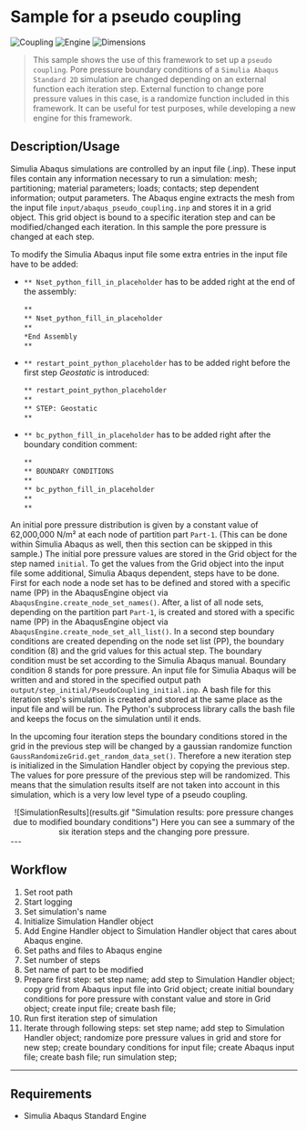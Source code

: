 # Sample for a pseudo coupling

![Coupling](https://img.shields.io/static/v1?label=Coupling&message=Pseudo&color=blue&style=flat-square)
![Engine](https://img.shields.io/static/v1?label=Engine&message=Abaqus&color=blue&style=flat-square)
![Dimensions](https://img.shields.io/static/v1?label=Dimension&message=2D&color=blue&style=flat-square)

> This sample shows the use of this framework to set up a `pseudo coupling`. 
> Pore pressure boundary conditions of a `Simulia Abaqus Standard 2D` simulation are changed depending on an external function each iteration step.
> External function to change pore pressure values in this case, is a randomize function included in this framework.
> It can be useful for test purposes, while developing a new engine for this framework. 

## Description/Usage

Simulia Abaqus simulations are controlled by an input file (.inp).
These input files contain any information necessary to run a simulation: mesh; partitioning; material parameters; loads; contacts; step dependent information; output parameters.
The Abaqus engine extracts the mesh from the input file ``input/abaqus_pseudo_coupling.inp`` and stores it in a grid object.
This grid object is bound to a specific iteration step and can be modified/changed each iteration. 
In this sample the pore pressure is changed at each step.

To modify the Simulia Abaqus input file some extra entries in the input file have to be added:
 * ``** Nset_python_fill_in_placeholder`` has to be added right at the end of the assembly: 
    ```abaqus
    **
    ** Nset_python_fill_in_placeholder
    **
    *End Assembly
    ** 
    ```
 * ``** restart_point_python_placeholder`` has to be added right before the first step *Geostatic* is introduced: 
    ```abaqus
    ** restart_point_python_placeholder
    ** 
    ** STEP: Geostatic
    ** 
    ```
   
 * ``** bc_python_fill_in_placeholder`` has to be added right after the boundary condition comment: 
    ```abaqus
    ** 
    ** BOUNDARY CONDITIONS
    ** 
    ** bc_python_fill_in_placeholder
    **
    ** 
    ```

An initial pore pressure distribution is given by a constant value of 62,000,000 N/m² at each node of partition part ``Part-1``.
(This can be done within Simulia Abaqus as well, then this section can be skipped in this sample.)
The initial pore pressure values are stored in the Grid object for the step named ``initial``.
To get the values from the Grid object into the input file some additional, Simulia Abaqus dependent, steps have to be done.
First for each node a node set has to be defined and stored with a specific name (PP) in the AbaqusEngine object via ```AbaqusEngine.create_node_set_names()```. 
After, a list of all node sets, depending on the partition part ``Part-1``, is created and stored with a specific name (PP) in the AbaqusEngine object via ```AbaqusEngine.create_node_set_all_list()```. 
In a second step boundary conditions are created depending on the node set list (PP), the boundary condition (8) and the grid values for this actual step.
The boundary condition must be set according to the Simulia Abaqus manual.
Boundary condition 8 stands for pore pressure.
An input file for Simulia Abaqus will be written and and stored in the specified output path ``output/step_initial/PseudoCoupling_initial.inp``.
A bash file for this iteration step's simulation is created and stored at the same place as the input file and will be run.
The Python's subprocess library calls the bash file and keeps the focus on the simulation until it ends.

In the upcoming four iteration steps the boundary conditions stored in the grid in the previous step will be changed by a gaussian randomize function ```GaussRandomizeGrid.get_random_data_set()```.
Therefore a new iteration step is initialized in the Simulation Handler object by copying the previous step.
The values for pore pressure of the previous step will be randomized.
This means that the simulation results itself are not taken into account in this simulation, which is a very low level type of a pseudo coupling.    
<center>
![SimulationResults](results.gif "Simulation results: pore pressure changes due to modified boundary conditions")
Here you can see a summary of the six iteration steps and the changing pore pressure.
</center>
---

## Workflow

[logo]: workflow.png "Workflow of this simulation"

 1. Set root path
 2. Start logging
 3. Set simulation's name
 4. Initialize Simulation Handler object
 5. Add Engine Handler object to Simulation Handler object that cares about Abaqus engine.
 6. Set paths and files to Abaqus engine
 7. Set number of steps
 8. Set name of part to be modified
 9. Prepare first step: set step name; add step to Simulation Handler object; copy grid from Abaqus input file into Grid object; create initial boundary conditions for pore pressure with constant value and store in Grid object; create input file; create bash file;
 10. Run first iteration step of simulation
 11. Iterate through following steps: set step name; add step to Simulation Handler object; randomize pore pressure values in grid and store for new step; create boundary conditions for input file; create Abaqus input file; create bash file; run simulation step;  
 
---

## Requirements

 - Simulia Abaqus Standard Engine

